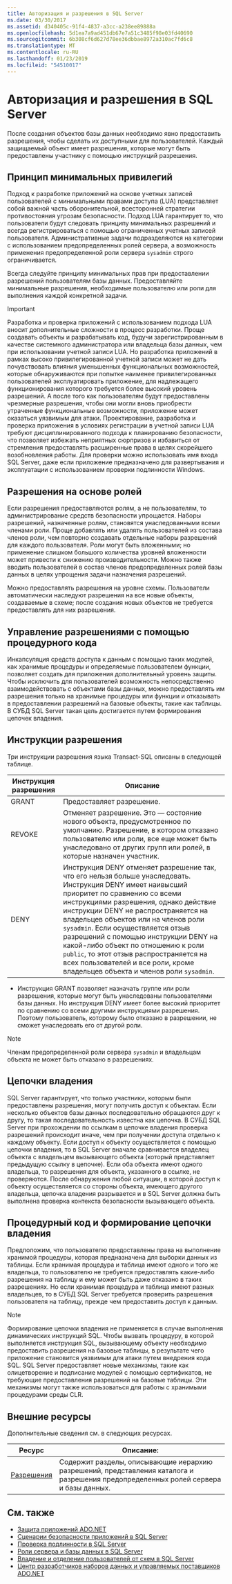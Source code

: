 ```yaml
---
title: Авторизация и разрешения в SQL Server
ms.date: 03/30/2017
ms.assetid: d340405c-91f4-4837-a3cc-a238ee89888a
ms.openlocfilehash: 5d1ea7a9ad451db67e7a51c3485f98e03fd40690
ms.sourcegitcommit: 6b308cf6d627d78ee36dbbae8972a310ac7fd6c8
ms.translationtype: MT
ms.contentlocale: ru-RU
ms.lasthandoff: 01/23/2019
ms.locfileid: "54510017"
---
```

# <a name="authorization-and-permissions-in-sql-server"></a>Авторизация и разрешения в SQL Server
После создания объектов базы данных необходимо явно предоставить разрешения, чтобы сделать их доступными для пользователей. Каждый защищаемый объект имеет разрешения, которые могут быть предоставлены участнику с помощью инструкций разрешения.  
  
## <a name="the-principle-of-least-privilege"></a>Принцип минимальных привилегий  
 Подход к разработке приложений на основе учетных записей пользователей с минимальными правами доступа (LUA) представляет собой важной часть оборонительной, всесторонней стратегии противостояния угрозам безопасности. Подход LUA гарантирует то, что пользователи будут следовать принципу минимальных разрешений и всегда регистрироваться с помощью ограниченных учетных записей пользователя. Административные задачи подразделяются на категории с использованием предопределенных ролей сервера, а возможность применения предопределенной роли сервера `sysadmin` строго ограничивается.  
  
 Всегда следуйте принципу минимальных прав при предоставлении разрешений пользователям базы данных. Предоставляйте минимальные разрешения, необходимые пользователю или роли для выполнения каждой конкретной задачи.  
  
> [!IMPORTANT]
>  Разработка и проверка приложений с использованием подхода LUA вносит дополнительные сложности в процесс разработки. Проще создавать объекты и разрабатывать код, будучи зарегистрированным в качестве системного администратора или владельца базы данных, чем при использовании учетной записи LUA. Но разработка приложений в рамках высоко привилегированной учетной записи может не дать почувствовать влияния уменьшенных функциональных возможностей, которые обнаруживаются при попытке наименее привилегированных пользователей эксплуатировать приложение, для надлежащего функционирования которого требуется более высокий уровень разрешений. А после того как пользователям будут предоставлены чрезмерные разрешения, чтобы они могли вновь приобрести утраченные функциональные возможности, приложение может оказаться уязвимым для атаки. Проектирование, разработка и проверка приложения в условиях регистрации в учетной записи LUA требуют дисциплинированного подхода к планированию безопасности, что позволяет избежать неприятных сюрпризов и избавиться от стремления предоставлять расширенные права в целях скорейшего возобновления работы. Для проверки можно использовать имя входа SQL Server, даже если приложение предназначено для развертывания и эксплуатации с использованием проверки подлинности Windows.  
  
## <a name="role-based-permissions"></a>Разрешения на основе ролей  
 Если разрешения предоставляются ролям, а не пользователям, то администрирование средств безопасности упрощается. Наборы разрешений, назначенные ролям, становятся унаследованными всеми членами роли. Проще добавлять или удалять пользователей из состава членов роли, чем повторно создавать отдельные наборы разрешений для каждого пользователя. Роли могут быть вложенными; но применение слишком большого количества уровней вложенности может привести к снижению производительности. Можно также вводить пользователей в состав членов предопределенных ролей базы данных в целях упрощения задачи назначения разрешений.  
  
 Можно предоставлять разрешения на уровне схемы. Пользователи автоматически наследуют разрешения на все новые объекты, создаваемые в схеме; после создания новых объектов не требуется предоставлять для них разрешения.  
  
## <a name="permissions-through-procedural-code"></a>Управление разрешениями с помощью процедурного кода  
 Инкапсуляция средств доступа к данным с помощью таких модулей, как хранимые процедуры и определяемые пользователем функции, позволяет создать для приложения дополнительный уровень защиты. Чтобы исключить для пользователей возможность непосредственно взаимодействовать с объектами базы данных, можно предоставлять им разрешения только на хранимые процедуры или функции и отказывать в предоставлении разрешений на базовые объекты, такие как таблицы. В СУБД SQL Server такая цель достигается путем формирования цепочек владения.  
  
## <a name="permission-statements"></a>Инструкции разрешения  
 Три инструкции разрешения языка Transact-SQL описаны в следующей таблице.  
  
|Инструкция разрешения|Описание|  
|--------------------------|-----------------|  
|GRANT|Предоставляет разрешение.|  
|REVOKE|Отменяет разрешение. Это — состояние нового объекта, предусмотренное по умолчанию. Разрешение, в котором отказано пользователю или роли, все еще может быть унаследовано от других групп или ролей, в которые назначен участник.|  
|DENY|Инструкция DENY отменяет разрешение так, что его нельзя больше унаследовать. Инструкция DENY имеет наивысший приоритет по сравнению со всеми инструкциями разрешения, однако действие инструкции DENY не распространяется на владельцев объектов или на членов роли `sysadmin`. Если осуществляется отзыв разрешений с помощью инструкции DENY на какой-либо объект по отношению к роли `public`, то этот отзыв распространяется на всех пользователей и все роли, кроме владельцев объекта и членов роли `sysadmin`.|  
  
-   Инструкция GRANT позволяет назначать группе или роли разрешения, которые могут быть унаследованы пользователями базы данных. Но инструкция DENY имеет более высокий приоритет по сравнению со всеми другими инструкциями разрешения. Поэтому пользователь, которому было отказано в разрешении, не сможет унаследовать его от другой роли.  
  
> [!NOTE]
>  Членам предопределенной роли сервера `sysadmin` и владельцам объекта не может быть отказано в разрешениях.  
  
## <a name="ownership-chains"></a>Цепочки владения  
 SQL Server гарантирует, что только участники, которым были предоставлены разрешения, могут получить доступ к объектам. Если несколько объектов базы данных последовательно обращаются друг к другу, то такая последовательность известна как цепочка. В СУБД SQL Server при прохождении по ссылкам в цепочке владения проверка разрешений происходит иначе, чем при получении доступа отдельно к каждому объекту. Если доступ к объекту осуществляется с помощью цепочки владения, то в SQL Server вначале сравнивается владелец объекта с владельцем вызывающего объекта (который представляет предыдущую ссылку в цепочке). Если оба объекта имеют одного владельца, то разрешения для объекта, указанного в ссылке, не проверяются. После обнаружения любой ситуации, в которой доступ к объекту осуществляется со стороны объекта, имеющего другого владельца, цепочка владения разрывается и в SQL Server должна быть выполнена проверка контекста безопасности вызывающего объекта.  
  
## <a name="procedural-code-and-ownership-chaining"></a>Процедурный код и формирование цепочки владения  
 Предположим, что пользователю предоставлены права на выполнение хранимой процедуры, которая предназначена для выборки данных из таблицы. Если хранимая процедура и таблица имеют одного и того же владельца, то пользователю не требуется предоставлять какие-либо разрешения на таблицу и ему может быть даже отказано в таких разрешениях. Но если хранимая процедура и таблица имеют разных владельцев, то в СУБД SQL Server требуется проверить разрешения пользователя на таблицу, прежде чем предоставить доступ к данным.  
  
> [!NOTE]
>  Формирование цепочки владения не применяется в случае выполнения динамических инструкций SQL. Чтобы вызвать процедуру, в которой выполняется инструкция SQL, вызывающему объекту необходимо предоставить разрешения на базовые таблицы, в результате чего приложение становится уязвимым для атаки путем внедрения кода SQL. SQL Server предоставляет новые механизмы, такие как олицетворение и подписание модулей с помощью сертификатов, не требующие предоставления разрешений на базовые таблицы. Эти механизмы могут также использоваться для работы с хранимыми процедурами среды CLR.  
  
## <a name="external-resources"></a>Внешние ресурсы  
 Дополнительные сведения см. в следующих ресурсах.  
  
|Ресурс|Описание:|  
|--------------|-----------------|  
|[Разрешения](/sql/relational-databases/security/permissions-database-engine)|Содержит разделы, описывающие иерархию разрешений, представления каталога и разрешения предопределенных ролей сервера и базы данных.|
  
## <a name="see-also"></a>См. также
- [Защита приложений ADO.NET](../../../../../docs/framework/data/adonet/securing-ado-net-applications.md)
- [Сценарии безопасности приложений в SQL Server](../../../../../docs/framework/data/adonet/sql/application-security-scenarios-in-sql-server.md)
- [Проверка подлинности в SQL Server](../../../../../docs/framework/data/adonet/sql/authentication-in-sql-server.md)
- [Роли сервера и базы данных в SQL Server](../../../../../docs/framework/data/adonet/sql/server-and-database-roles-in-sql-server.md)
- [Владение и отделение пользователей от схем в SQL Server](../../../../../docs/framework/data/adonet/sql/ownership-and-user-schema-separation-in-sql-server.md)
- [Центр разработчиков наборов данных и управляемых поставщиков ADO.NET](https://go.microsoft.com/fwlink/?LinkId=217917)
